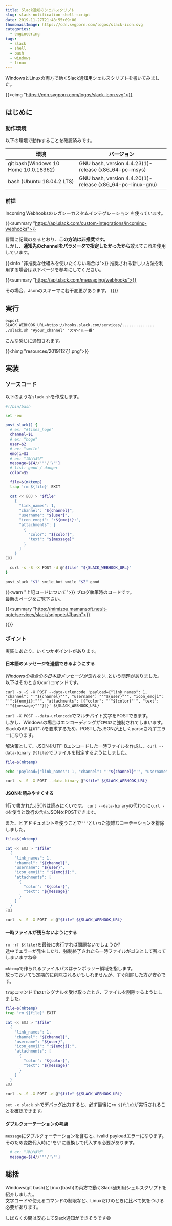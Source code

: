```yaml
---
title: Slack通知のシェルスクリプト
slug: slack-notification-shell-script
date: 2019-11-27T21:48:55+09:00
thumbnailImage: https://cdn.svgporn.com/logos/slack-icon.svg
categories:
  - engineering
tags:
  - slack
  - shell
  - bash
  - windows
  - linux
---
```


WindowsとLinuxの両方で動くSlack通知用シェルスクリプトを書いてみました。

<!--more-->

{{<cimg "https://cdn.svgporn.com/logos/slack-icon.svg">}}

<!--toc-->


はじめに
--------

### 動作環境

以下の環境で動作することを確認済みです。

|                 環境                 |                        バージョン                         |
| ------------------------------------ | --------------------------------------------------------- |
| git bash(Windows 10 Home 10.0.18362) | GNU bash, version 4.4.23(1)-release (x86_64-pc-msys)      |
| bash (Ubuntu 18.04.2 LTS)            | GNU bash, version 4.4.20(1)-release (x86_64-pc-linux-gnu) |

### 前提

Incoming Webhooksのレガシーカスタムインテグレーション を使っています。

{{<summary "https://api.slack.com/custom-integrations/incoming-webhooks">}}

冒頭に記載のあるとおり、**この方法は非推奨です。**  
しかし、**通知先のchannelをパラメータで指定したかったから**敢えてこれを使用しています。

{{<info "非推奨な仕組みを使いたくない場合は">}}
推奨される新しい方法を利用する場合は以下ページを参考にしてください。

{{<summary "https://api.slack.com/messaging/webhooks">}}

その場合、Jsonのスキーマに若干変更があります。
{{</info>}}


実行
----

```
export SLACK_WEBHOOK_URL=https://hooks.slack.com/services/..............
./slack.sh "#your_channel" "スマイル一番"
```

こんな感じに通知されます。

{{<himg "resources/20191127_1.png">}}


実装
----

### ソースコード

以下のような`slack.sh`を作成します。

```bash
#!/bin/bash

set -eu

post_slack() {
  # ex: "#times_hoge"
  channel=$1
  # ex: "hoge"
  user=$2
  # ex: "smile"
  emoji=$3
  # ex: "ほげほげ"
  message=${4//'"'/'\"'}
  # list: good / danger
  color=$5

  file=$(mktemp)
  trap 'rm ${file}' EXIT

  cat << EOJ > "$file"
    {
      "link_names": 1,
      "channel": "${channel}",
      "username": "${user}",
      "icon_emoji": ":${emoji}:",
      "attachments": [
        {
          "color": "${color}",
          "text": "${message}"
        }
      ]
    }
EOJ

  curl -s -S -X POST -d @"$file" "${SLACK_WEBHOOK_URL}"
}

post_slack "$1" smile_bot smile "$2" good
```

{{<warn "上記コードについて">}}
ブログ執筆時のコードです。  
最新のページをご覧下さい。

{{<summary "https://mimizou.mamansoft.net/it-note/services/slack/snippets/#bash">}}

{{</warn>}}


### ポイント

実装にあたり、いくつかポイントがあります。

#### 日本語のメッセージを送信できるようにする

_Windowsの場合のみ日本語メッセージが送れない_..という問題がありました。  
以下はそのときの`curl`コマンドです。

```
curl -s -S -X POST --data-urlencode 'payload={"link_names": 1, "channel": "'"${channel}"'", "username": "'"${user}"'", "icon_emoji": "'":${emoji}:"'", "attachments": [{"color": "'"${color}"'", "text": "'"${message}"'"}]}' ${SLACK_WEBHOOK_URL}
```

`curl -X POST --data-urlencode`でマルチバイト文字をPOSTできます。  
しかし、Windowsの場合はエンコーディングが`CP932`に強制されてしまいます。  
SlackのAPIは`UTF-8`を要求するため、POSTしたJSONが正しくparseされずエラーになります。

解決策として、JSONをUTF-8エンコードした一時ファイルを作成し、`curl --data-binary @{file}`でファイルを指定するようにしました。

```bash
file=$(mktemp)

echo 'payload={"link_names": 1, "channel": "'"${channel}"'", "username": "'"${user}"'", "icon_emoji": "'":${emoji}:"'", "attachments": [{"color": "'"${color}"'", "text": "'"${message}"'"}]}' > "$file"

curl -s -S -X POST --data-binary @"$file" ${SLACK_WEBHOOK_URL}
```

#### JSONを読みやすくする

1行で書かれたJSONは読みにくいです。
`curl --data-binary`の代わりに`curl -d`を使うと改行の含むJSONをPOSTできます。

また、ヒアドキュメントを使うことで`"'"`といった複雑なコーテーションを排除しました。

```bash
file=$(mktemp)

cat << EOJ > "$file"
  {
    "link_names": 1,
    "channel": "${channel}",
    "username": "${user}",
    "icon_emoji": ":${emoji}:",
    "attachments": [
      {
        "color": "${color}",
        "text": "${message}"
      }
    ]
  }
EOJ

curl -s -S -X POST -d @"$file" ${SLACK_WEBHOOK_URL}
```

#### 一時ファイルが残らないようにする

`rm -rf ${file}`を最後に実行すれば問題ないでしょうか?  
途中でエラーが発生したり、強制終了されたら一時ファイルがゴミとして残ってしまいますね😅

`mktemp`で作られるファイルパスはテンポラリー領域を指します。  
放っておいても定期的に削除されるかもしれませんが、すぐ削除した方が安心です。

`trap`コマンドで`EXIT`シグナルを受け取ったとき、ファイルを削除するようにしました。

```bash
file=$(mktemp)
trap 'rm ${file}' EXIT

cat << EOJ > "$file"
  {
    "link_names": 1,
    "channel": "${channel}",
    "username": "${user}",
    "icon_emoji": ":${emoji}:",
    "attachments": [
      {
        "color": "${color}",
        "text": "${message}"
      }
    ]
  }
EOJ

curl -s -S -X POST -d @"$file" ${SLACK_WEBHOOK_URL}
```

`set -x slack.sh`でデバッグ出力すると、必ず最後に`rm ${file}`が実行されることを確認できます。

#### ダブルクォーテーションの考慮

`message`にダブルクォーテーションを含むと、ivalid payloadエラーになります。  
そのため変数代入時に`"`を`\"`に置換して代入する必要があります。

```bash
  # ex: "ほげほげ"
  message=${4//'"'/'\"'}
```


総括
----

Windows(git bash)とLinux(bash)の両方で動くSlack通知用シェルスクリプトを紹介しました。  
文字コードや使えるコマンドの制限など、Linuxだけのときに比べて気をつける必要があります。

しばらくの間は安心してSlack通知ができそうです😄
